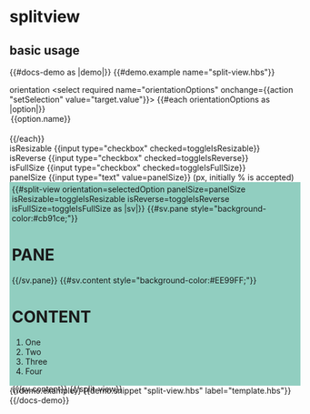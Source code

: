 # splitview

## basic usage
{{#docs-demo as |demo|}}
  {{#demo.example name="split-view.hbs"}}
    <div class="docu-options-block">
      <div>
        <span>orientation</span>
        <select required name="orientationOptions" onchange={{action "setSelection" value="target.value"}}>
          {{#each orientationOptions as |option|}}        
            <option value={{option.value}}>{{option.name}}</option>      
          {{/each}}
        </select>
      </div>
      <div>
        <span>isResizable</span>
        {{input type="checkbox" checked=toggleIsResizable}}
      </div>
      <div>
      <span>isReverse</span>
        {{input type="checkbox" checked=toggleIsReverse}}
      </div>
      <div>
      <span>isFullSize</span>
        {{input type="checkbox" checked=toggleIsFullSize}}
      </div>
      <div>
      <span>panelSize</span>
        {{input type="text" value=panelSize}} (px, initially % is accepted)
      </div>
    </div>
    <div style="width:100%;height:350px;padding:4px;background:#91cec0;">
        {{#split-view 
              orientation=selectedOption
              panelSize=panelSize
              isResizable=toggleIsResizable
              isReverse=toggleIsReverse
              isFullSize=toggleIsFullSize
              as |sv|}}
              {{#sv.pane style="background-color:#cb91ce;"}}
                <h1>PANE</h1>
              {{/sv.pane}}
              {{#sv.content style="background-color:#EE99FF;"}}
                <h1>CONTENT</h1>
                <ol>
                    <li>One</li>
                    <li>Two</li>
                    <li>Three</li>
                    <li>Four</li>
                </ol>
              {{/sv.content}}
            {{/split-view}}
    </div>
  {{/demo.example}}
  {{demo.snippet "split-view.hbs" label="template.hbs"}}
{{/docs-demo}}

